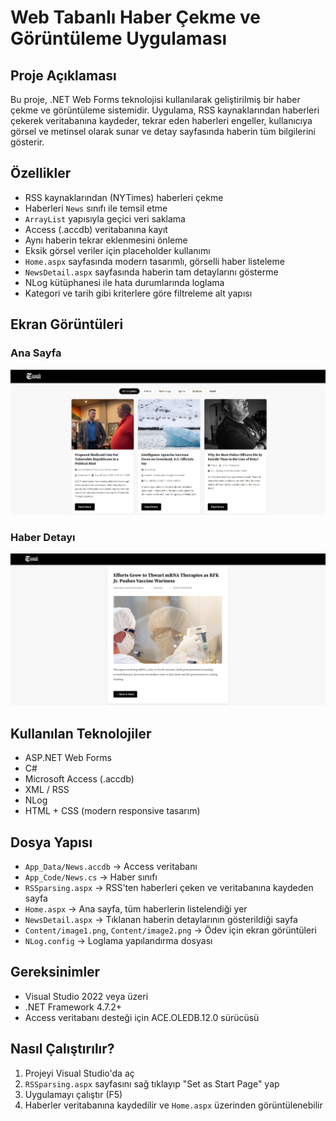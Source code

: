# Web Tabanlı Haber Çekme ve Görüntüleme Uygulaması

## Proje Açıklaması

Bu proje, .NET Web Forms teknolojisi kullanılarak geliştirilmiş bir haber çekme ve görüntüleme sistemidir. Uygulama, RSS kaynaklarından haberleri çekerek veritabanına kaydeder, tekrar eden haberleri engeller, kullanıcıya görsel ve metinsel olarak sunar ve detay sayfasında haberin tüm bilgilerini gösterir.

## Özellikler

- RSS kaynaklarından (NYTimes) haberleri çekme
- Haberleri `News` sınıfı ile temsil etme
- `ArrayList` yapısıyla geçici veri saklama
- Access (.accdb) veritabanına kayıt
- Aynı haberin tekrar eklenmesini önleme
- Eksik görsel veriler için placeholder kullanımı
- `Home.aspx` sayfasında modern tasarımlı, görselli haber listeleme
- `NewsDetail.aspx` sayfasında haberin tam detaylarını gösterme
- NLog kütüphanesi ile hata durumlarında loglama
- Kategori ve tarih gibi kriterlere göre filtreleme alt yapısı

## Ekran Görüntüleri

### Ana Sayfa

![Ana Sayfa](OguzhanSarigol_HW5/Content/image1.png)

### Haber Detayı

![Haber Detayı](OguzhanSarigol_HW5/Content/image2.png)

## Kullanılan Teknolojiler

- ASP.NET Web Forms
- C#
- Microsoft Access (.accdb)
- XML / RSS
- NLog
- HTML + CSS (modern responsive tasarım)

## Dosya Yapısı

- `App_Data/News.accdb` → Access veritabanı
- `App_Code/News.cs` → Haber sınıfı
- `RSSparsing.aspx` → RSS'ten haberleri çeken ve veritabanına kaydeden sayfa
- `Home.aspx` → Ana sayfa, tüm haberlerin listelendiği yer
- `NewsDetail.aspx` → Tıklanan haberin detaylarının gösterildiği sayfa
- `Content/image1.png`, `Content/image2.png` → Ödev için ekran görüntüleri
- `NLog.config` → Loglama yapılandırma dosyası


## Gereksinimler

- Visual Studio 2022 veya üzeri
- .NET Framework 4.7.2+
- Access veritabanı desteği için ACE.OLEDB.12.0 sürücüsü

## Nasıl Çalıştırılır?

1. Projeyi Visual Studio'da aç
2. `RSSparsing.aspx` sayfasını sağ tıklayıp "Set as Start Page" yap
3. Uygulamayı çalıştır (F5)
4. Haberler veritabanına kaydedilir ve `Home.aspx` üzerinden görüntülenebilir
